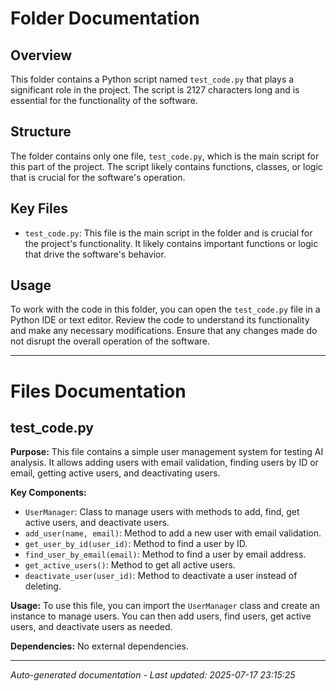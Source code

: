 # Folder Documentation

## Overview
This folder contains a Python script named `test_code.py` that plays a significant role in the project. The script is 2127 characters long and is essential for the functionality of the software.

## Structure
The folder contains only one file, `test_code.py`, which is the main script for this part of the project. The script likely contains functions, classes, or logic that is crucial for the software's operation.

## Key Files
- `test_code.py`: This file is the main script in the folder and is crucial for the project's functionality. It likely contains important functions or logic that drive the software's behavior.

## Usage
To work with the code in this folder, you can open the `test_code.py` file in a Python IDE or text editor. Review the code to understand its functionality and make any necessary modifications. Ensure that any changes made do not disrupt the overall operation of the software.

---

# Files Documentation

## test_code.py

**Purpose:** This file contains a simple user management system for testing AI analysis. It allows adding users with email validation, finding users by ID or email, getting active users, and deactivating users.

**Key Components:**
- `UserManager`: Class to manage users with methods to add, find, get active users, and deactivate users.
- `add_user(name, email)`: Method to add a new user with email validation.
- `get_user_by_id(user_id)`: Method to find a user by ID.
- `find_user_by_email(email)`: Method to find a user by email address.
- `get_active_users()`: Method to get all active users.
- `deactivate_user(user_id)`: Method to deactivate a user instead of deleting.

**Usage:** To use this file, you can import the `UserManager` class and create an instance to manage users. You can then add users, find users, get active users, and deactivate users as needed.

**Dependencies:** No external dependencies.

---
*Auto-generated documentation - Last updated: 2025-07-17 23:15:25*
